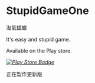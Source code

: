 # StupidGameOne
淘氣蟑螂

It's easy and stupid game.

Available on the Play store.

*[![Play Store Badge](https://developer.android.com/images/brand/en_app_rgb_wo_60.png)](https://play.google.com/store/apps/details?id=com.deyu.stupidgameone)*

正在製作更新版

